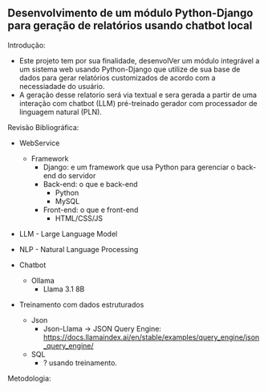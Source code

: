 ## Desenvolvimento de um módulo Python-Django para geração de relatórios usando chatbot local

Introdução: 
  * Este projeto tem por sua finalidade, desenvolVer um módulo integrável a um sistema web usando Python-Django que utilize de sua base de dados para gerar relatórios customizados de acordo com a necessiadade do usuário.
  * A geração desse relatorio será via textual e sera gerada a partir de uma interação com chatbot (LLM) pré-treinado gerador com processador de linguagem natural (PLN).

Revisão Bibliográfica:
  * WebService
    * Framework
      * Django: e um framework que usa Python para gerenciar o back-end do servidor
      * Back-end: o que e back-end
        * Python
        * MySQL
      * Front-end: o que e front-end
        * HTML/CSS/JS
      
  * LLM - Large Language Model
  * NLP - Natural Language Processing
  * Chatbot
     * Ollama
        * Llama 3.1 8B
      
  * Treinamento com dados estruturados
    * Json
       * Json-Llama -> JSON Query Engine: https://docs.llamaindex.ai/en/stable/examples/query_engine/json_query_engine/
    * SQL
       * ? usando treinamento.
    
Metodologia:
